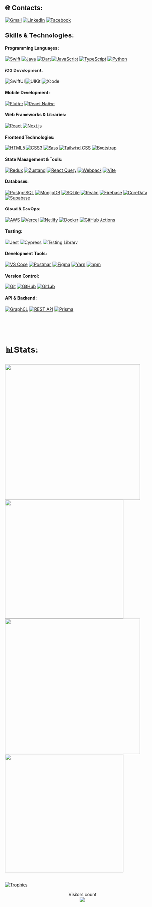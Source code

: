 ## 🌐 Contacts:
[![Gmail](https://img.shields.io/badge/Gmail-D14836?style=for-the-badge&logo=gmail&logoColor=white)](mailto:msrahman.mail@gmail.com?subject=From%20GitHub&body=Hi,%20there.%20Found%20you%20from%20GitHub.)
[![LinkedIn](https://img.shields.io/badge/LinkedIn-0077B5?style=for-the-badge&logo=linkedin&logoColor=white)](https://www.linkedin.com/in/msrahman04/)
[![Facebook](https://img.shields.io/badge/Facebook-1877F2?style=for-the-badge&logo=facebook&logoColor=white)](https://www.facebook.com/profile.php?id=100012715995768)

## Skills & Technologies:

#### Programming Languages:
[![Swift](https://img.shields.io/badge/Swift-FA7343?style=for-the-badge&logo=swift&logoColor=white)]()
[![Java](https://img.shields.io/badge/Java-007396?style=for-the-badge&logo=java&logoColor=white)]()
[![Dart](https://img.shields.io/badge/Dart-0175C2?style=for-the-badge&logo=dart&logoColor=white)]()
[![JavaScript](https://img.shields.io/badge/JavaScript-F7DF1E?style=for-the-badge&logo=javascript&logoColor=black)]()
[![TypeScript](https://img.shields.io/badge/TypeScript-3178C6?style=for-the-badge&logo=typescript&logoColor=white)]()
[![Python](https://img.shields.io/badge/Python-3776AB?style=for-the-badge&logo=python&logoColor=white)]()

#### iOS Development:
![SwiftUI](https://img.shields.io/badge/SwiftUI-FA7343?style=for-the-badge&logo=swift&logoColor=white)
![UIKit](https://img.shields.io/badge/UIKit-000000?style=for-the-badge&logo=apple&logoColor=white)
![Xcode](https://img.shields.io/badge/Xcode-007ACC?style=for-the-badge&logo=xcode&logoColor=white)

#### Mobile Development:
[![Flutter](https://img.shields.io/badge/Flutter-02569B?style=for-the-badge&logo=flutter&logoColor=white)]()
[![React Native](https://img.shields.io/badge/React_Native-20232A?style=for-the-badge&logo=react&logoColor=61DAFB)]()

#### Web Frameworks & Libraries:
[![React](https://img.shields.io/badge/React-20232A?style=for-the-badge&logo=react&logoColor=61DAFB)]()
[![Next.js](https://img.shields.io/badge/Next.js-000000?style=for-the-badge&logo=next.js&logoColor=white)]()

#### Frontend Technologies:
[![HTML5](https://img.shields.io/badge/HTML5-E34F26?style=for-the-badge&logo=html5&logoColor=white)]()
[![CSS3](https://img.shields.io/badge/CSS3-1572B6?style=for-the-badge&logo=css3&logoColor=white)]()
[![Sass](https://img.shields.io/badge/Sass-CC6699?style=for-the-badge&logo=sass&logoColor=white)]()
[![Tailwind CSS](https://img.shields.io/badge/Tailwind_CSS-38B2AC?style=for-the-badge&logo=tailwind-css&logoColor=white)]()
[![Bootstrap](https://img.shields.io/badge/Bootstrap-563D7C?style=for-the-badge&logo=bootstrap&logoColor=white)]()

#### State Management & Tools:
[![Redux](https://img.shields.io/badge/Redux-593D88?style=for-the-badge&logo=redux&logoColor=white)]()
[![Zustand](https://img.shields.io/badge/Zustand-FF6B35?style=for-the-badge&logo=zustand&logoColor=white)]()
[![React Query](https://img.shields.io/badge/React_Query-FF4154?style=for-the-badge&logo=react-query&logoColor=white)]()
[![Webpack](https://img.shields.io/badge/Webpack-8DD6F9?style=for-the-badge&logo=webpack&logoColor=black)]()
[![Vite](https://img.shields.io/badge/Vite-646CFF?style=for-the-badge&logo=vite&logoColor=white)]()

#### Databases:
[![PostgreSQL](https://img.shields.io/badge/PostgreSQL-316192?style=for-the-badge&logo=postgresql&logoColor=white)]()
[![MongoDB](https://img.shields.io/badge/MongoDB-4EA94B?style=for-the-badge&logo=mongodb&logoColor=white)]()
[![SQLite](https://img.shields.io/badge/SQLite-003B57?style=for-the-badge&logo=sqlite&logoColor=white)]()
[![Realm](https://img.shields.io/badge/Realm-39477F?style=for-the-badge&logo=realm&logoColor=white)]()
[![Firebase](https://img.shields.io/badge/Firebase-FFCA28?style=for-the-badge&logo=firebase&logoColor=black)]()
[![CoreData](https://img.shields.io/badge/CoreData-1D1D1D?style=for-the-badge&logo=apple&logoColor=white)]()
[![Supabase](https://img.shields.io/badge/Supabase-3ECF8E?style=for-the-badge&logo=supabase&logoColor=white)]()

#### Cloud & DevOps:
[![AWS](https://img.shields.io/badge/AWS-232F3E?style=for-the-badge&logo=amazon-aws&logoColor=white)]()
[![Vercel](https://img.shields.io/badge/Vercel-000000?style=for-the-badge&logo=vercel&logoColor=white)]()
[![Netlify](https://img.shields.io/badge/Netlify-00C7B7?style=for-the-badge&logo=netlify&logoColor=white)]()
[![Docker](https://img.shields.io/badge/Docker-2496ED?style=for-the-badge&logo=docker&logoColor=white)]()
[![GitHub Actions](https://img.shields.io/badge/GitHub_Actions-2088FF?style=for-the-badge&logo=github-actions&logoColor=white)]()

#### Testing:
[![Jest](https://img.shields.io/badge/Jest-C21325?style=for-the-badge&logo=jest&logoColor=white)]()
[![Cypress](https://img.shields.io/badge/Cypress-17202C?style=for-the-badge&logo=cypress&logoColor=white)]()
[![Testing Library](https://img.shields.io/badge/Testing_Library-CC6699?style=for-the-badge&logo=testing-library&logoColor=white)]()

#### Development Tools:
[![VS Code](https://img.shields.io/badge/VS_Code-007ACC?style=for-the-badge&logo=visual-studio-code&logoColor=white)]()
[![Postman](https://img.shields.io/badge/Postman-FF6C37?style=for-the-badge&logo=postman&logoColor=white)]()
[![Figma](https://img.shields.io/badge/Figma-F24E1E?style=for-the-badge&logo=figma&logoColor=white)]()
[![Yarn](https://img.shields.io/badge/Yarn-2C8EBB?style=for-the-badge&logo=yarn&logoColor=white)]()
[![npm](https://img.shields.io/badge/npm-CB3837?style=for-the-badge&logo=npm&logoColor=white)]()

#### Version Control:
[![Git](https://img.shields.io/badge/Git-E44C30?style=for-the-badge&logo=git&logoColor=white)]()
[![GitHub](https://img.shields.io/badge/GitHub-100000?style=for-the-badge&logo=github&logoColor=white)]()
[![GitLab](https://img.shields.io/badge/GitLab-330F63?style=for-the-badge&logo=gitlab&logoColor=white)]()

#### API & Backend:
[![GraphQL](https://img.shields.io/badge/GraphQL-E10098?style=for-the-badge&logo=graphql&logoColor=white)]()
[![REST API](https://img.shields.io/badge/REST_API-25D366?style=for-the-badge&logo=rest&logoColor=white)]()
[![Prisma](https://img.shields.io/badge/Prisma-2D3748?style=for-the-badge&logo=prisma&logoColor=white)]()

<br><br><br>

# 📊Stats:
<div>
  <img width="440px" src="https://github-readme-stats.vercel.app/api?username=msrahman04&show_icons=true&theme=dark">
  <img width="385px" src="https://github-readme-stats.anuraghazra1.vercel.app/api/top-langs/?username=msrahman04&layout=compact&theme=onedark" />
  <img width="440px" src="https://github-readme-activity-graph.vercel.app/graph?username=msrahman04&theme=github">
  <img width="385px" src="https://github-readme-streak-stats.herokuapp.com/?user=msrahman04&theme=dark" />
</div>
<br>

[![Trophies](https://github-profile-trophy.vercel.app/?username=msrahman04&theme=onedark&row=1)](https://github.com/ryo-ma/github-profile-trophy)

<p align="center"> 
  Visitors count<br>
  <img src="https://profile-counter.glitch.me/msrahman04/count.svg" />
</p>
